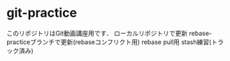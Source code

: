 # git-practice
このリポジトリはGit動画講座用です．
ローカルリポジトリで更新
rebase-practiceブランチで更新(rebaseコンフリクト用)
rebase pull用
stash練習(トラック済み)